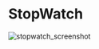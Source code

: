 # StopWatch

![stopwatch_screenshot](https://user-images.githubusercontent.com/40746270/71569797-ec2e0280-2b14-11ea-84af-4ee9836ff2f8.png)

